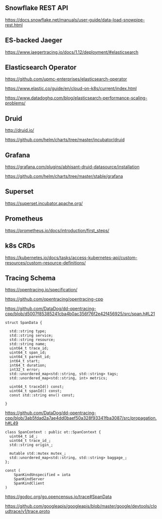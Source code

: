 


## Snowflake REST API

https://docs.snowflake.net/manuals/user-guide/data-load-snowpipe-rest.html


## ES-backed Jaeger

https://www.jaegertracing.io/docs/1.12/deployment/#elasticsearch


## Elasticsearch Operator

https://github.com/upmc-enterprises/elasticsearch-operator

https://www.elastic.co/guide/en/cloud-on-k8s/current/index.html

https://www.datadoghq.com/blog/elasticsearch-performance-scaling-problems/

## Druid

http://druid.io/

https://github.com/helm/charts/tree/master/incubator/druid


## Grafana

https://grafana.com/plugins/abhisant-druid-datasource/installation

https://github.com/helm/charts/tree/master/stable/grafana


## Superset

https://superset.incubator.apache.org/


## Prometheus

https://prometheus.io/docs/introduction/first_steps/


## k8s CRDs

https://kubernetes.io/docs/tasks/access-kubernetes-api/custom-resources/custom-resource-definitions/



## Tracing Schema


https://opentracing.io/specification/

https://github.com/opentracing/opentracing-cpp

https://github.com/DataDog/dd-opentracing-cpp/blob/d5007f85385241cba4b0ac356f76f2e42f456925/src/span.h#L21

```
struct SpanData {

  std::string type;
  std::string service;
  std::string resource;
  std::string name;
  uint64_t trace_id;
  uint64_t span_id;
  uint64_t parent_id;
  int64_t start;
  int64_t duration;
  int32_t error;
  std::unordered_map<std::string, std::string> tags; 
  std::unordered_map<std::string, int> metrics;

  uint64_t traceId() const;
  uint64_t spanId() const;
  const std::string env() const;
  
}
```

https://github.com/DataDog/dd-opentracing-cpp/blob/3ab5fdad2a7ae4dd0baef50a328f93341fba3087/src/propagation.h#L49

```
class SpanContext : public ot::SpanContext {
  uint64_t id_;
  uint64_t trace_id_;
  std::string origin_;

  mutable std::mutex mutex_;
  std::unordered_map<std::string, std::string> baggage_;
};
```

```
const (
    SpanKindUnspecified = iota
    SpanKindServer
    SpanKindClient
)
```

https://godoc.org/go.opencensus.io/trace#SpanData

https://github.com/googleapis/googleapis/blob/master/google/devtools/cloudtrace/v1/trace.proto